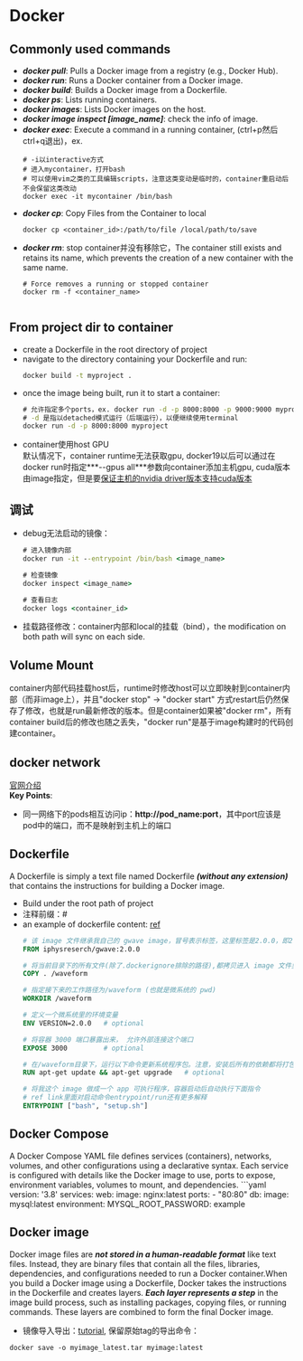 # Docker


## Commonly used commands
* ***docker pull***: Pulls a Docker image from a registry (e.g., Docker Hub).
* ***docker run***: Runs a Docker container from a Docker image.
* ***docker build***: Builds a Docker image from a Dockerfile.
* ***docker ps***: Lists running containers.
* ***docker images***: Lists Docker images on the host.
* ***docker image inspect [image_name]***: check the info of image.
* ***docker exec***: Execute a command in a running container, (ctrl+p然后ctrl+q退出)，ex. 
    ```docker command
    # -i以interactive方式
    # 进入mycontainer，打开bash
    # 可以使用vim之类的工具编辑scripts，注意这类变动是临时的，container重启动后不会保留这类改动
    docker exec -it mycontainer /bin/bash
* ***docker cp***: Copy Files from the Container to local
    ``` docker command
    docker cp <container_id>:/path/to/file /local/path/to/save
* ***docker rm***: stop container并没有移除它，The container still exists and retains its name, which prevents the creation of a new container with the same name.
    ```docker command
    # Force removes a running or stopped container
    docker rm -f <container_name>


## From project dir to container
* create a Dockerfile in the root directory of project
* navigate to the directory containing your Dockerfile and run:
    ```cmd
    docker build -t myproject .
* once the image being built, run it to start a container:
    ```cmd
    # 允许指定多个ports，ex. docker run -d -p 8000:8000 -p 9000:9000 myproject
    # -d 是指以detached模式运行（后端运行），以便继续使用terminal
    docker run -d -p 8000:8000 myproject
* container使用host GPU
    <br>默认情况下，container runtime无法获取gpu, docker19以后可以通过在docker run时指定***--gpus all***参数向container添加主机gpu, cuda版本由image指定，但是要[保证主机的nvidia driver版本支持cuda版本](https://stackoverflow.com/questions/63960319/does-it-matter-if-the-version-of-cuda-on-docker-is-different-from-the-version-of)


## 调试
* debug无法启动的镜像：
    ```cmd
    # 进入镜像内部
    docker run -it --entrypoint /bin/bash <image_name>
    
    # 检查镜像
    docker inspect <image_name>

    # 查看日志
    docker logs <container_id>
* 挂载路径修改：container内部和local的挂载（bind），the modification on both path will sync on each side.


## Volume Mount
container内部代码挂载host后，runtime时修改host可以立即映射到container内部（而非image上），并且"docker stop" -> "docker start" 方式restart后仍然保存了修改，也就是run最新修改的版本。但是container如果被"docker rm"，所有container build后的修改也随之丢失，"docker run"是基于image构建时的代码创建container。


## docker network
[官网介绍](https://docs.docker.com/engine/tutorials/networkingcontainers/)<br>
**Key Points**:
* 同一网络下的pods相互访问ip：**http://pod_name:port**，其中port应该是pod中的端口，而不是映射到主机上的端口


## Dockerfile
A Dockerfile is simply a text file named Dockerfile ***(without any extension)*** that contains the instructions for building a Docker image.
* Build under the root path of project
* 注释前缀：#
* an example of dockerfile content: [ref](https://iphysresearch.github.io/blog/post/programing/docker-tutorial/)
    ```dockerfile
    # 该 image 文件继承我自己的 gwave image，冒号表示标签，这里标签是2.0.0，即2.0.0版本的 gwave。
    FROM iphysreserch/gwave:2.0.0

    # 将当前目录下的所有文件(除了.dockerignore排除的路径),都拷贝进入 image 文件里微系统的/waveform目录
    COPY . /waveform

    # 指定接下来的工作路径为/waveform (也就是微系统的 pwd)
    WORKDIR /waveform

    # 定义一个微系统里的环境变量
    ENV VERSION=2.0.0	# optional

    # 将容器 3000 端口暴露出来， 允许外部连接这个端口
    EXPOSE 3000			# optional

    # 在/waveform目录下，运行以下命令更新系统程序包。注意，安装后所有的依赖都将打包进入 image 文件
    RUN apt-get update && apt-get upgrade	# optional

    # 将我这个 image 做成一个 app 可执行程序，容器启动后自动执行下面指令
    # ref link里面对启动命令entrypoint/run还有更多解释
    ENTRYPOINT ["bash", "setup.sh"]


## Docker Compose
A Docker Compose YAML file defines services (containers), networks, volumes, and other configurations using a declarative syntax. Each service is configured with details like the Docker image to use, ports to expose, environment variables, volumes to mount, and dependencies.
    ```yaml
    version: '3.8'
    services:
        web:
            image: nginx:latest
            ports:
            - "80:80"
        db:
            image: mysql:latest
            environment:
            MYSQL_ROOT_PASSWORD: example
    

## Docker image
Docker image files are ***not stored in a human-readable format*** like text files. Instead, they are binary files that contain all the files, libraries, dependencies, and configurations needed to run a Docker container.When you build a Docker image using a Dockerfile, Docker takes the instructions in the Dockerfile and creates layers. ***Each layer represents a step*** in the image build process, such as installing packages, copying files, or running commands. These layers are combined to form the final Docker image.
* 镜像导入导出：[tutorial](https://www.hangge.com/blog/cache/detail_2411.html), 保留原始tag的导出命令：
```
docker save -o myimage_latest.tar myimage:latest
